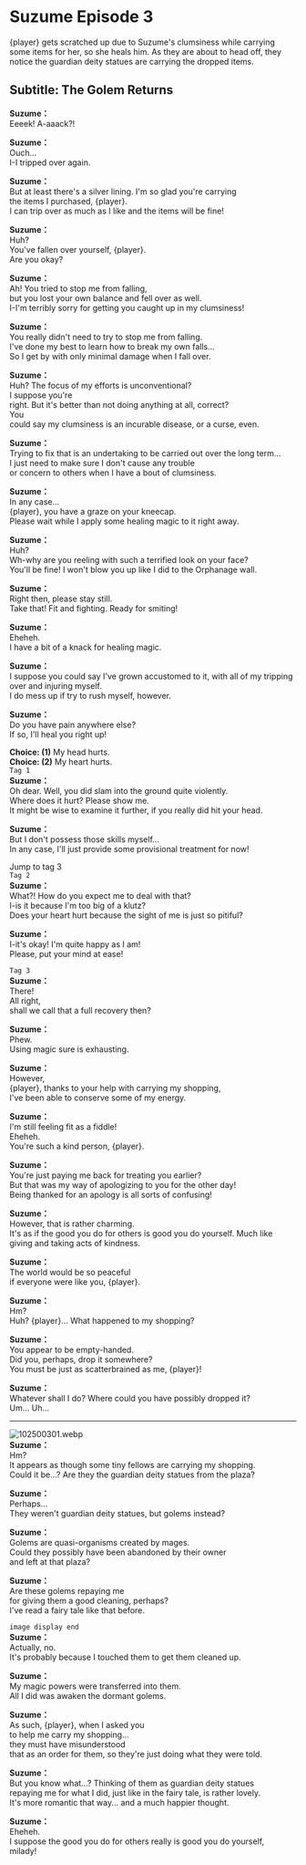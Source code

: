 # Suzume Episode 3
{player} gets scratched up due to Suzume's clumsiness while carrying some items for her, so she heals him. As they are about to head off, they notice the guardian deity statues are carrying the dropped items.
  
## Subtitle: The Golem Returns
  
**Suzume：**  
Eeeek! A-aaack?!  
  
**Suzume：**  
Ouch...  
I-I tripped over again.  
  
**Suzume：**  
But at least there's a silver lining. I'm so glad you're carrying  
the items I purchased, {player}.  
I can trip over as much as I like and the items will be fine!  
  
**Suzume：**  
Huh?  
You've fallen over yourself, {player}.  
Are you okay?  
  
**Suzume：**  
Ah! You tried to stop me from falling,  
but you lost your own balance and fell over as well.  
I-I'm terribly sorry for getting you caught up in my clumsiness!  
  
**Suzume：**  
You really didn't need to try to stop me from falling.  
I've done my best to learn how to break my own falls...  
So I get by with only minimal damage when I fall over.  
  
**Suzume：**  
Huh? The focus of my efforts is unconventional?  
 I suppose you're  
right. But it's better than not doing anything at all, correct?  
 You  
could say my clumsiness is an incurable disease, or a curse, even.  
  
**Suzume：**  
Trying to fix that is an undertaking to be carried out over the long term...  
I just need to make sure I don't cause any trouble  
or concern to others when I have a bout of clumsiness.  
  
**Suzume：**  
In any case...  
{player}, you have a graze on your kneecap.  
Please wait while I apply some healing magic to it right away.  
  
**Suzume：**  
Huh?  
Wh-why are you reeling with such a terrified look on your face?  
You'll be fine! I won't blow you up like I did to the Orphanage wall.  
  
**Suzume：**  
Right then, please stay still.  
Take that! Fit and fighting. Ready for smiting!  
  
**Suzume：**  
Eheheh.  
I have a bit of a knack for healing magic.  
  
**Suzume：**  
I suppose you could say I've grown accustomed to it, with all of my tripping over and injuring myself.  
I do mess up if try to rush myself, however.  
  
**Suzume：**  
Do you have pain anywhere else?  
If so, I'll heal you right up!  
  
**Choice: (1)**  My head hurts.  
**Choice: (2)**  My heart hurts.  
`Tag 1`  
**Suzume：**  
Oh dear. Well, you did slam into the ground quite violently.  
Where does it hurt? Please show me.  
It might be wise to examine it further, if you really did hit your head.  
  
**Suzume：**  
But I don't possess those skills myself...  
In any case, I'll just provide some provisional treatment for now!  
  
Jump to tag 3  
`Tag 2`  
**Suzume：**  
What?! How do you expect me to deal with that?  
I-is it because I'm too big of a klutz?  
Does your heart hurt because the sight of me is just so pitiful?  
  
**Suzume：**  
I-it's okay! I'm quite happy as I am!  
Please, put your mind at ease!  
  
`Tag 3`  
**Suzume：**  
There!  
All right,  
shall we call that a full recovery then?  
  
**Suzume：**  
Phew.  
Using magic sure is exhausting.  
  
**Suzume：**  
However,  
{player}, thanks to your help with carrying my shopping,  
I've been able to conserve some of my energy.  
  
**Suzume：**  
I'm still feeling fit as a fiddle!  
Eheheh.  
You're such a kind person, {player}.  
  
**Suzume：**  
You're just paying me back for treating you earlier?  
But that was my way of apologizing to you for the other day!  
Being thanked for an apology is all sorts of confusing!  
  
**Suzume：**  
However, that is rather charming.  
It's as if the good you do for others is good you do yourself. Much like giving and taking acts of kindness.  
  
**Suzume：**  
The world would be so peaceful  
if everyone were like you, {player}.  
  
**Suzume：**  
Hm?  
Huh? {player}... What happened to my shopping?  
  
**Suzume：**  
You appear to be empty-handed.  
Did you, perhaps, drop it somewhere?  
You must be just as scatterbrained as me, {player}!  
  
**Suzume：**  
Whatever shall I do? Where could you have possibly dropped it?  
Um... Uh...  
  

---  
  
![102500301.webp](https://redive.estertion.win/card/story/102500301.webp)  
**Suzume：**  
Hm?  
It appears as though some tiny fellows are carrying my shopping.  
Could it be...? Are they the guardian deity statues from the plaza?  
  
**Suzume：**  
Perhaps...  
They weren't guardian deity statues, but golems instead?  
  
**Suzume：**  
Golems are quasi-organisms created by mages.  
Could they possibly have been abandoned by their owner  
and left at that plaza?  
  
**Suzume：**  
Are these golems repaying me  
for giving them a good cleaning, perhaps?  
I've read a fairy tale like that before.  
  
`image display end`  
**Suzume：**  
Actually, no.  
It's probably because I touched them to get them cleaned up.  
  
**Suzume：**  
My magic powers were transferred into them.  
All I did was awaken the dormant golems.  
  
**Suzume：**  
As such, {player}, when I asked you  
to help me carry my shopping...  
 they must have misunderstood  
that as an order for them, so they're just doing what they were told.  
  
**Suzume：**  
But you know what...? Thinking of them as guardian deity statues  
repaying me for what I did, just like in the fairy tale, is rather lovely.  
It's more romantic that way... and a much happier thought.  
  
**Suzume：**  
Eheheh.  
I suppose the good you do for others really is good you do yourself,  
milady!  
